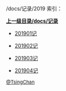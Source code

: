 /docs/记录/2019 索引：


**[上一级目录/docs/记录](/docs/记录/index.md)**

- [201901记](/docs/记录/2019/201901记.md)

- [201902记](/docs/记录/2019/201902记.md)

- [201903记](/docs/记录/2019/201903记.md)

- [201904记](/docs/记录/2019/201904记.md)


<font size=2 color='grey'> [@TsingChan](https://github.com/tsingchan) </font>